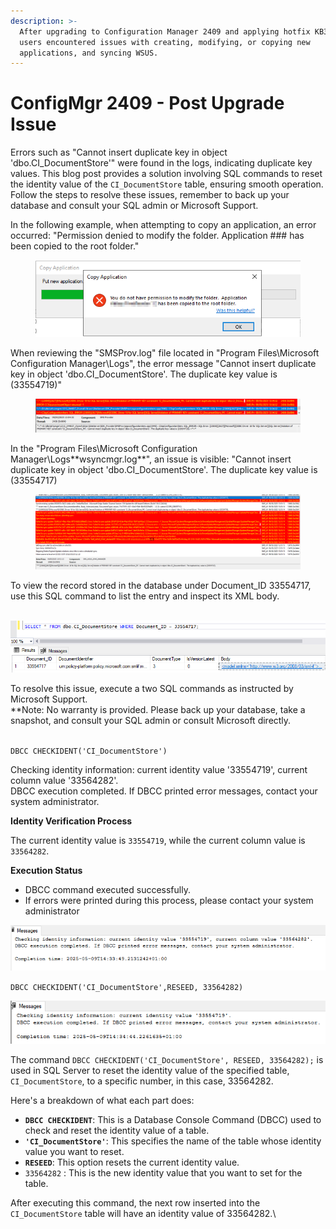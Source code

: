 ```yaml
---
description: >-
  After upgrading to Configuration Manager 2409 and applying hotfix KB30385346,
  users encountered issues with creating, modifying, or copying new
  applications, and syncing WSUS.
---
```


# ConfigMgr 2409 - Post Upgrade Issue

Errors such as "Cannot insert duplicate key in object 'dbo.CI\_DocumentStore'" were found in the logs, indicating duplicate key values. This blog post provides a solution involving SQL commands to reset the identity value of the `CI_DocumentStore` table, ensuring smooth operation. Follow the steps to resolve these issues, remember to back up your database and consult your SQL admin or Microsoft Support.

In the following example, when attempting to copy an application, an error occurred: "Permission denied to modify the folder. Application ### has been copied to the root folder."

<figure><img src="../.gitbook/assets/image (8).png" alt=""><figcaption></figcaption></figure>



When reviewing the "SMSProv.log" file located in "Program Files\Microsoft Configuration Manager\Logs", the error message "Cannot insert duplicate key in object 'dbo.CI\_DocumentStore'. The duplicate key value is (33554719)"

<figure><img src="../.gitbook/assets/image (11).png" alt=""><figcaption></figcaption></figure>

In the "Program Files\Microsoft Configuration Manager\Logs\*\*wsyncmgr.log\*\*", an issue is visible: "Cannot insert duplicate key in object 'dbo.CI\_DocumentStore'. The duplicate key value is (33554717)

<figure><img src="../.gitbook/assets/image.png" alt=""><figcaption></figcaption></figure>

To view the record stored in the database under Document\_ID 33554717, use this SQL command to list the entry and inspect its XML body.

\
![](<../.gitbook/assets/image (13).png>)

To resolve this issue, execute a two SQL commands as instructed by Microsoft Support.\
\*\*Note: No warranty is provided. Please back up your database, take a snapshot, and consult your SQL admin or consult Microsoft directly.

\
`DBCC CHECKIDENT('CI_DocumentStore')`

Checking identity information: current identity value '33554719', current column value '33564282'.
\
DBCC execution completed. If DBCC printed error messages, contact your system administrator.

**Identity Verification Process**

The current identity value is `33554719`, while the current column value is `33564282`.

**Execution Status**

* DBCC command executed successfully.
* If errors were printed during this process, please contact your system administrator

![](<../.gitbook/assets/image (15).png>)

`DBCC CHECKIDENT('CI_DocumentStore',RESEED, 33564282)`

![](<../.gitbook/assets/image (16).png>)



The command `DBCC CHECKIDENT('CI_DocumentStore', RESEED, 33564282);` is used in SQL Server to reset the identity value of the specified table, `CI_DocumentStore`, to a specific number, in this case, 33564282.

Here's a breakdown of what each part does:

* **`DBCC CHECKIDENT`**: This is a Database Console Command (DBCC) used to check and reset the identity value of a table.
* **`'CI_DocumentStore'`**: This specifies the name of the table whose identity value you want to reset.
* **`RESEED`**: This option resets the current identity value.
* `33564282` : This is the new identity value that you want to set for the table.

After executing this command, the next row inserted into the `CI_DocumentStore` table will have an identity value of 33564282.\
